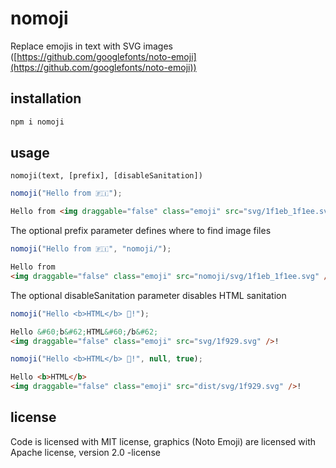 # nomoji

Replace emojis in text with SVG images ([https://github.com/googlefonts/noto-emoji](https://github.com/googlefonts/noto-emoji))

## installation

```bash
npm i nomoji
```

## usage

`nomoji(text, [prefix], [disableSanitation])`

```js
nomoji("Hello from 🇫🇮");
```

```html
Hello from <img draggable="false" class="emoji" src="svg/1f1eb_1f1ee.svg" />
```

The optional prefix parameter defines where to find image files

```js
nomoji("Hello from 🇫🇮", "nomoji/");
```

```html
Hello from
<img draggable="false" class="emoji" src="nomoji/svg/1f1eb_1f1ee.svg" />
```

The optional disableSanitation parameter disables HTML sanitation

```js
nomoji("Hello <b>HTML</b> 🤩!");
```

```html
Hello &#60;b&#62;HTML&#60;/b&#62;
<img draggable="false" class="emoji" src="svg/1f929.svg" />!
```

```js
nomoji("Hello <b>HTML</b> 🤩!", null, true);
```

```html
Hello <b>HTML</b>
<img draggable="false" class="emoji" src="dist/svg/1f929.svg" />!
```

## license

Code is licensed with MIT license, graphics (Noto Emoji) are licensed with Apache license, version 2.0 -license
